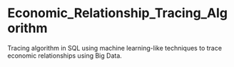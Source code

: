 # Economic_Relationship_Tracing_Algorithm
Tracing algorithm in SQL using machine learning-like techniques to trace economic relationships using Big Data.
